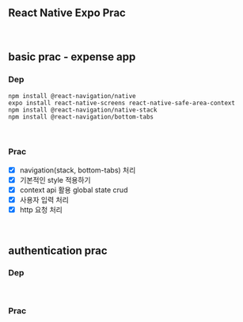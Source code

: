 ## React Native Expo Prac

<br>

## basic prac - expense app

### Dep

```
npm install @react-navigation/native
expo install react-native-screens react-native-safe-area-context
npm install @react-navigation/native-stack
npm install @react-navigation/bottom-tabs
```

<br>

### Prac

- [x] navigation(stack, bottom-tabs) 처리
- [x] 기본적인 style 적용하기
- [x] context api 활용 global state crud
- [x] 사용자 입력 처리
- [x] http 요청 처리

<br>

## authentication prac

### Dep


<br>

### Prac

